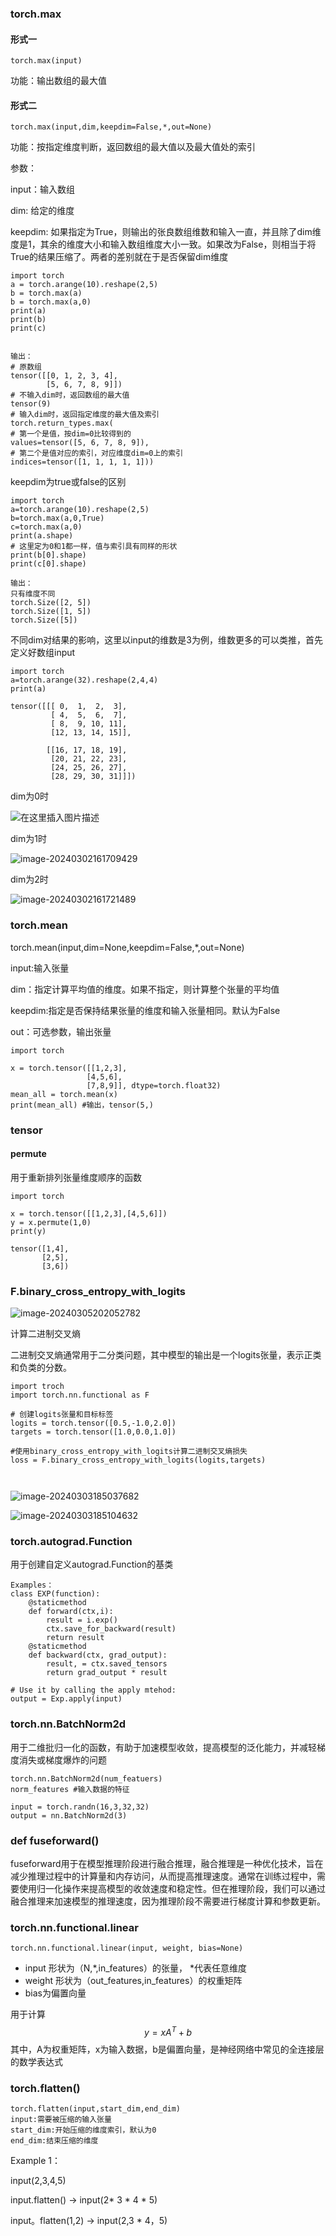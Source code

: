 ### torch.max 

#### 形式一

```
torch.max(input) 
```

功能：输出数组的最大值

#### 形式二

```
torch.max(input,dim,keepdim=False,*,out=None)
```

功能：按指定维度判断，返回数组的最大值以及最大值处的索引

参数：

input：输入数组

dim: 给定的维度

keepdim: 如果指定为True，则输出的张良数组维数和输入一直，并且除了dim维度是1，其余的维度大小和输入数组维度大小一致。如果改为False，则相当于将True的结果压缩了。两者的差别就在于是否保留dim维度



```
import torch
a = torch.arange(10).reshape(2,5)
b = torch.max(a) 
b = torch.max(a,0)
print(a)
print(b)
print(c)


输出：
# 原数组
tensor([[0, 1, 2, 3, 4],
        [5, 6, 7, 8, 9]])
# 不输入dim时，返回数组的最大值
tensor(9)
# 输入dim时，返回指定维度的最大值及索引
torch.return_types.max(
# 第一个是值，按dim=0比较得到的
values=tensor([5, 6, 7, 8, 9]),
# 第二个是值对应的索引，对应维度dim=0上的索引
indices=tensor([1, 1, 1, 1, 1]))

```

keepdim为true或false的区别

```
import torch
a=torch.arange(10).reshape(2,5)
b=torch.max(a,0,True)
c=torch.max(a,0)
print(a.shape)
# 这里定为0和1都一样，值与索引具有同样的形状
print(b[0].shape)
print(c[0].shape)

输出：
只有维度不同
torch.Size([2, 5])
torch.Size([1, 5])
torch.Size([5])
```

不同dim对结果的影响，这里以input的维数是3为例，维数更多的可以类推，首先定义好数组input

```
import torch
a=torch.arange(32).reshape(2,4,4)
print(a)

tensor([[[ 0,  1,  2,  3],
         [ 4,  5,  6,  7],
         [ 8,  9, 10, 11],
         [12, 13, 14, 15]],

        [[16, 17, 18, 19],
         [20, 21, 22, 23],
         [24, 25, 26, 27],
         [28, 29, 30, 31]]])

```

dim为0时

![在这里插入图片描述](https://img-blog.csdnimg.cn/2289b20fe8c947d6bc3de88a4029fd7a.png?x-oss-process=image/watermark,type_ZHJvaWRzYW5zZmFsbGJhY2s,shadow_50,text_Q1NETiBA6KeG6KeJ6JCM5paw44CB,size_15,color_FFFFFF,t_70,g_se,x_16#pic_center)

dim为1时

![image-20240302161709429](C:\Users\RQY\AppData\Roaming\Typora\typora-user-images\image-20240302161709429.png)

dim为2时

![image-20240302161721489](C:\Users\RQY\AppData\Roaming\Typora\typora-user-images\image-20240302161721489.png)

### torch.mean

torch.mean(input,dim=None,keepdim=False,*,out=None)

input:输入张量

dim：指定计算平均值的维度。如果不指定，则计算整个张量的平均值

keepdim:指定是否保持结果张量的维度和输入张量相同。默认为False

out：可选参数，输出张量

```
import torch

x = torch.tensor([[1,2,3],
				 [4,5,6],
				 [7,8,9]], dtype=torch.float32)
mean_all = torch.mean(x)
print(mean_all) #输出，tensor(5,)

```



### tensor

#### permute

用于重新排列张量维度顺序的函数

```
import torch

x = torch.tensor([[1,2,3],[4,5,6]])
y = x.permute(1,0)
print(y)

tensor([1,4],
	   [2,5],
	   [3,6])
```

### F.binary_cross_entropy_with_logits

![image-20240305202052782](C:\Users\RQY\AppData\Roaming\Typora\typora-user-images\image-20240305202052782.png)

计算二进制交叉熵

二进制交叉熵通常用于二分类问题，其中模型的输出是一个logits张量，表示正类和负类的分数。

```
import troch
import torch.nn.functional as F

# 创建logits张量和目标标签
logits = torch.tensor([0.5,-1.0,2.0])
targets = torch.tensor([1.0,0.0,1.0])

#使用binary_cross_entropy_with_logits计算二进制交叉熵损失
loss = F.binary_cross_entropy_with_logits(logits,targets)



```

![image-20240303185037682](C:\Users\RQY\AppData\Roaming\Typora\typora-user-images\image-20240303185037682.png)

![image-20240303185104632](C:\Users\RQY\AppData\Roaming\Typora\typora-user-images\image-20240303185104632.png)

### torch.autograd.Function

用于创建自定义autograd.Function的基类

```
Examples：
class EXP(function):
	@staticmethod
	def forward(ctx,i):
		result = i.exp()
		ctx.save_for_backward(result)
		return result
	@staticmethod
	def backward(ctx, grad_output):
		result, = ctx.saved_tensors
		return grad_output * result

# Use it by calling the apply mtehod:
output = Exp.apply(input)
```

### torch.nn.BatchNorm2d

用于二维批归一化的函数，有助于加速模型收敛，提高模型的泛化能力，并减轻梯度消失或梯度爆炸的问题

```
torch.nn.BatchNorm2d(num_featuers)
norm_features #输入数据的特征
```

```
input = torch.randn(16,3,32,32)
output = nn.BatchNorm2d(3)

```

### def fuseforward()

fuseforward用于在模型推理阶段进行融合推理，融合推理是一种优化技术，旨在减少推理过程中的计算量和内存访问，从而提高推理速度。通常在训练过程中，需要使用归一化操作来提高模型的收敛速度和稳定性。但在推理阶段，我们可以通过融合推理来加速模型的推理速度，因为推理阶段不需要进行梯度计算和参数更新。



### torch.nn.functional.linear

```
torch.nn.functional.linear(input, weight, bias=None)

```

* input 形状为（N,*,in_features）的张量， *代表任意维度
* weight 形状为（out_features,in_features）的权重矩阵
* bias为偏置向量

用于计算
$$
y=xA^T+b
$$
其中，A为权重矩阵，x为输入数据，b是偏置向量，是神经网络中常见的全连接层的数学表达式





### torch.flatten()

```
torch.flatten(input,start_dim,end_dim)
input:需要被压缩的输入张量
start_dim:开始压缩的维度索引，默认为0
end_dim:结束压缩的维度
```

Example 1：

input(2,3,4,5)

input.flatten()  -> input(2* 3 * 4 * 5)

input。flatten(1,2) -> input(2,3 * 4，5)
